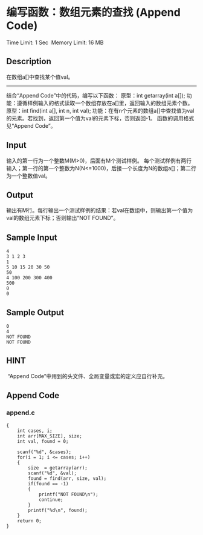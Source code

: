 # 编写函数：数组元素的查找 (Append Code)
Time Limit: 1 Sec  Memory Limit: 16 MB


## Description

在数组a[]中查找某个值val。

-----------------------------------------------------------------------------
结合“Append Code”中的代码，编写以下函数：
原型：int getarray(int a[]);
功能：遵循样例输入的格式读取一个数组存放在a[]里，返回输入的数组元素个数。
原型：int find(int a[], int n, int val);
功能：在有n个元素的数组a[]中查找值为val的元素。若找到，返回第一个值为val的元素下标，否则返回-1。
函数的调用格式见“Append Code”。





## Input
输入的第一行为一个整数M(M>0)，后面有M个测试样例。
每个测试样例有两行输入；第一行的第一个整数为N(N<=1000)，后接一个长度为N的数组a[]；第二行为一个整数值val。


## Output
输出有M行。每行输出一个测试样例的结果：若val在数组中，则输出第一个值为val的数组元素下标；否则输出“NOT FOUND”。


## Sample Input
```
4
3 1 2 3
1
5 10 15 20 30 50
50
4 100 200 300 400
500
0
0
```
## Sample Output
```
0
4
NOT FOUND
NOT FOUND

```

## HINT
 “Append Code”中用到的头文件、全局变量或宏的定义应自行补充。

## Append Code
### append.c
```cint main()
{
    int cases, i;
    int arr[MAX_SIZE], size;
    int val, found = 0;

    scanf("%d", &cases);
    for(i = 1; i <= cases; i++)
    {
        size  = getarray(arr);
        scanf("%d", &val);
        found = find(arr, size, val);
        if(found == -1)
        {
            printf("NOT FOUND\n");
            continue;
        }
        printf("%d\n", found);
    }
    return 0;
}
```
